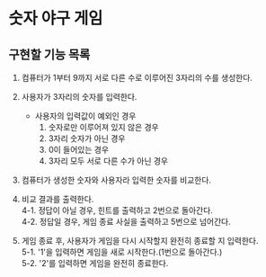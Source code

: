 # 숫자 야구 게임

## 구현할 기능 목록
1. 컴퓨터가 1부터 9까지 서로 다른 수로 이루어진 3자리의 수를 생성한다.

2. 사용자가 3자리의 숫자를 입력한다.  
    - 사용자의 입력값이 예외인 경우  
        1) 숫자로만 이루어져 있지 않은 경우  
        2) 3자리 숫자가 아닌 경우  
        3) 0이 들어있는 경우  
        4) 3자리 모두 서로 다른 수가 아닌 경우  

3. 컴퓨터가 생성한 숫자와 사용자라 입력한 숫자를 비교한다.

4. 비교 결과를 출력한다.  
    4-1. 정답이 아닐 경우, 힌트를 출력하고 2번으로 돌아간다.  
    4-2. 정답일 경우, 게임 종료 사실을 출력하고 5번으로 넘어간다.  

5. 게임 종료 후, 사용자가 게임을 다시 시작할지 완전히 종료할 지 입력한다.  
    5-1. '1'을 입력하면 게임을 새로 시작한다.(1번으로 돌아간다.)  
    5-2. '2'를 입력하면 게임을 완전히 종료한다.  